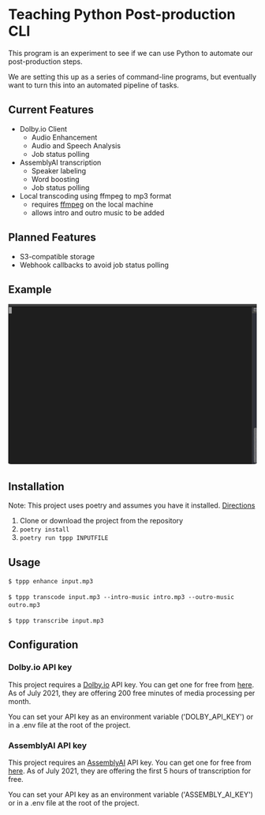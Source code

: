 # Teaching Python Post-production CLI

This program is an experiment to see if we can use 
Python to automate our post-production steps.

We are setting this up as a series of command-line programs, 
but eventually want to turn this into an automated pipeline of tasks.
## Current Features
- Dolby.io Client
    - Audio Enhancement
    - Audio and Speech Analysis
    - Job status polling
- AssemblyAI transcription
    - Speaker labeling
    - Word boosting
    - Job status polling
- Local transcoding using ffmpeg to mp3 format
    - requires [ffmpeg](http://ffmpeg.org/) on the local machine
    - allows intro and outro music to be added
## Planned Features
- S3-compatible storage
- Webhook callbacks to avoid job status polling

## Example
![](docs/images/tty.gif)
## Installation
Note: This project uses poetry and assumes you have it installed. [Directions](https://python-poetry.org/docs/#installation)

1. Clone or download the project from the repository
1. `poetry install`
1. `poetry run tppp INPUTFILE`

## Usage

```
$ tppp enhance input.mp3

$ tppp transcode input.mp3 --intro-music intro.mp3 --outro-music outro.mp3

$ tppp transcribe input.mp3
```
## Configuration
### Dolby.io API key
This project requires a [Dolby.io](https://dolby.io/) API key. You can get one for free from [here](https://dolby.io/signup). As of July 2021, they are offering 200 free minutes of media processing per month.

You can set your API key as an environment variable ('DOLBY_API_KEY') or in a .env file at the root of the project.
### AssemblyAI API key
This project requires an [AssemblyAI](https://app.assembly.ai) API key. You can get one for free from [here](https://app.assemblyai.com/login/). As of July 2021, they are offering the first 5 hours of transcription for free.

You can set your API key as an environment variable ('ASSEMBLY_AI_KEY') or in a .env file at the root of the project.
